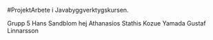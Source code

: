 #ProjektArbete i Javabyggverktygskursen.

Grupp 5
Hans Sandblom hej
Athanasios Stathis
Kozue Yamada
Gustaf Linnarsson
